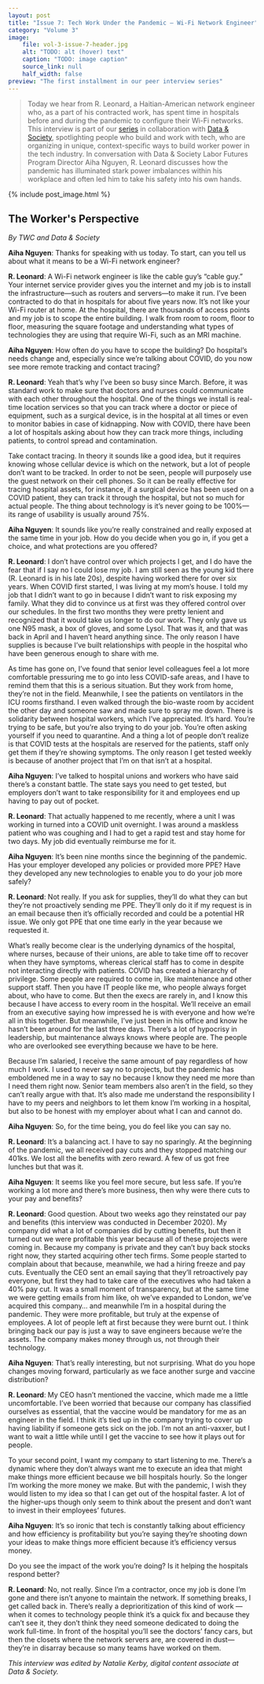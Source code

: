 ```yaml
---
layout: post
title: "Issue 7: Tech Work Under the Pandemic — Wi-Fi Network Engineer"
category: "Volume 3"
image:
    file: vol-3-issue-7-header.jpg
    alt: "TODO: alt (hover) text"
    caption: "TODO: image caption"
    source_link: null
    half_width: false
preview: "The first installment in our peer interview series"
---
```


> Today we hear from R. Leonard, a Haitian-American network engineer who, as a part of his contracted work, has spent time in hospitals before and during the pandemic to configure their Wi-Fi networks. This interview is part of our [series](https://news.techworkerscoalition.org/2021/03/10/issue-6/) in collaboration with [Data & Society](https://datasociety.net), spotlighting people who build and work with tech, who are organizing in unique, context-specific ways to build worker power in the tech industry. In conversation with Data & Society Labor Futures Program Director Aiha Nguyen, R. Leonard discusses how the pandemic has illuminated stark power imbalances within his workplace and often led him to take his safety into his own hands. 

<!-- do not remove the excerpt tag -->
<!--excerpt-->
<!-- remaining content goes below here -->


{% include post_image.html %}

## The Worker's Perspective
_By TWC and Data & Society_

**Aiha Nguyen**: Thanks for speaking with us today. To start, can you tell us about what it means to be a Wi-Fi network engineer?

**R. Leonard**: A Wi-Fi network engineer is like the cable guy’s “cable guy.” Your internet service provider gives you the internet and my job is to install the infrastructure—such as routers and servers—to make it run. I’ve been contracted to do that in hospitals for about five years now. It’s not like your Wi-Fi router at home. At the hospital, there are thousands of access points and my job is to scope the entire building. I walk from room to room, floor to floor, measuring the square footage and understanding what types of technologies they are using that require Wi-Fi, such as an MRI machine.

**Aiha Nguyen**: How often do you have to scope the building? Do hospital’s needs change and, especially since we’re talking about COVID, do you now see more remote tracking and contact tracing?

**R. Leonard**: Yeah that’s why I’ve been so busy since March. Before, it was standard work to make sure that doctors and nurses could communicate with each other throughout the hospital. One of the things we install is real-time location services so that you can track where a doctor or piece of equipment, such as a surgical device, is in the hospital at all times or even to monitor babies in case of kidnapping. Now with COVID, there have been a lot of hospitals asking about how they can track more things, including patients, to control spread and contamination.

Take contact tracing. In theory it sounds like a good idea, but it requires knowing whose cellular device is which on the network, but a lot of people don’t want to be tracked. In order to not be seen, people will purposely use the guest network on their cell phones. So it can be really effective for tracing hospital assets, for instance, if a surgical device has been used on a COVID patient, they can track it through the hospital, but not so much for actual people. The thing about technology is it’s never going to be 100%—its range of usability is usually around 75%.

**Aiha Nguyen**: It sounds like you’re really constrained and really exposed at the same time in your job. How do you decide when you go in, if you get a choice, and what protections are you offered?

**R. Leonard**: I don’t have control over which projects I get, and I do have the fear that if I say no I could lose my job. I am still seen as the young kid there (R. Leonard is in his late 20s), despite having worked there for over six years. When COVID first started, I was living at my mom’s house. I told my job that I didn’t want to go in because I didn’t want to risk exposing my family. What they did to convince us at first was they offered control over our schedules. In the first two months they were pretty lenient and recognized that it would take us longer to do our work. They only gave us one N95 mask, a box of gloves, and some Lysol. That was it, and that was back in April and I haven’t heard anything since. The only reason I have supplies is because I’ve built relationships with people in the hospital who have been generous enough to share with me.

As time has gone on, I’ve found that senior level colleagues feel a lot more comfortable pressuring me to go into less COVID-safe areas, and I have to remind them that this is a serious situation. But they work from home, they’re not in the field. Meanwhile, I see the patients on ventilators in the ICU rooms firsthand. I even walked through the bio-waste room by accident the other day and someone saw and made sure to spray me down. There is solidarity between hospital workers, which I’ve appreciated. It’s hard. You’re trying to be safe, but you’re also trying to do your job. You’re often asking yourself if you need to quarantine. And a thing a lot of people don’t realize is that COVID tests at the hospitals are reserved for the patients, staff only get them if they’re showing symptoms. The only reason I get tested weekly is because of another project that I’m on that isn’t at a hospital.

**Aiha Nguyen**: I’ve talked to hospital unions and workers who have said there’s a constant battle. The state says you need to get tested, but employers don’t want to take responsibility for it and employees end up having to pay out of pocket.

**R. Leonard**: That actually happened to me recently, where a unit I was working in turned into a COVID unit overnight. I was around a maskless patient who was coughing and I had to get a rapid test and stay home for two days. My job did eventually reimburse me for it.

**Aiha Nguyen**: It’s been nine months since the beginning of the pandemic. Has your employer developed any policies or provided more PPE? Have they developed any new technologies to enable you to do your job more safely?

**R. Leonard**: Not really. If you ask for supplies, they’ll do what they can but they’re not proactively sending me PPE. They’ll only do it if my request is in an email because then it’s officially recorded and could be a potential HR issue. We only got PPE that one time early in the year because we requested it.

What’s really become clear is the underlying dynamics of the hospital, where nurses, because of their unions, are able to take time off to recover when they have symptoms, whereas clerical staff has to come in despite not interacting directly with patients. COVID has created a hierarchy of privilege. Some people are required to come in, like maintenance and other support staff. Then you have IT people like me, who people always forget about, who have to come. But then the execs are rarely in, and I know this because I have access to every room in the hospital. We’ll receive an email from an executive saying how impressed he is with everyone and how we’re all in this together. But meanwhile, I’ve just been in his office and know he hasn’t been around for the last three days. There’s a lot of hypocrisy in leadership, but maintenance always knows where people are. The people who are overlooked see everything because we have to be here.

Because I’m salaried, I receive the same amount of pay regardless of how much I work. I used to never say no to projects, but the pandemic has emboldened me in a way to say no because I know they need me more than I need them right now. Senior team members also aren’t in the field, so they can’t really argue with that. It’s also made me understand the responsibility I have to my peers and neighbors to let them know I’m working in a hospital, but also to be honest with my employer about what I can and cannot do.

**Aiha Nguyen**: So, for the time being, you do feel like you can say no.

**R. Leonard**: It’s a balancing act. I have to say no sparingly. At the beginning of the pandemic, we all received pay cuts and they stopped matching our 401ks. We lost all the benefits with zero reward. A few of us got free lunches but that was it.

**Aiha Nguyen**: It seems like you feel more secure, but less safe. If you’re working a lot more and there’s more business, then why were there cuts to your pay and benefits?

**R. Leonard**: Good question. About two weeks ago they reinstated our pay and benefits (this interview was conducted in December 2020). My company did what a lot of companies did by cutting benefits, but then it turned out we were profitable this year because all of these projects were coming in. Because my company is private and they can’t buy back stocks right now, they started acquiring other tech firms. Some people started to complain about that because, meanwhile, we had a hiring freeze and pay cuts. Eventually the CEO sent an email saying that they’ll retroactively pay everyone, but first they had to take care of the executives who had taken a 40% pay cut. It was a small moment of transparency, but at the same time we were getting emails from him like, oh we’ve expanded to London, we’ve acquired this company… and meanwhile I’m in a hospital during the pandemic. They were more profitable, but truly at the expense of employees. A lot of people left at first because they were burnt out. I think bringing back our pay is just a way to save engineers because we’re the assets. The company makes money through us, not through their technology.

**Aiha Nguyen**: That’s really interesting, but not surprising. What do you hope changes moving forward, particularly as we face another surge and vaccine distribution?

**R. Leonard**: My CEO hasn’t mentioned the vaccine, which made me a little uncomfortable. I’ve been worried that because our company has classified ourselves as essential, that the vaccine would be mandatory for me as an engineer in the field. I think it’s tied up in the company trying to cover up having liability if someone gets sick on the job. I’m not an anti-vaxxer, but I want to wait a little while until I get the vaccine to see how it plays out for people.

To your second point, I want my company to start listening to me. There’s a dynamic where they don’t always want me to execute an idea that might make things more efficient because we bill hospitals hourly. So the longer I’m working the more money we make. But with the pandemic, I wish they would listen to my idea so that I can get out of the hospital faster. A lot of the higher-ups though only seem to think about the present and don’t want to invest in their employees’ futures.

**Aiha Nguyen**: It’s so ironic that tech is constantly talking about efficiency and how efficiency is profitability but you’re saying they’re shooting down your ideas to make things more efficient because it’s efficiency versus money.

Do you see the impact of the work you’re doing? Is it helping the hospitals respond better?

**R. Leonard**: No, not really. Since I’m a contractor, once my job is done I’m gone and there isn’t anyone to maintain the network. If something breaks, I get called back in. There’s really a deprioritization of this kind of work — when it comes to technology people think it’s a quick fix and because they can’t see it, they don’t think they need someone dedicated to doing the work full-time. In front of the hospital you’ll see the doctors’ fancy cars, but then the closets where the network servers are, are covered in dust—they’re in disarray because so many teams have worked on them.

_This interview was edited by Natalie Kerby, digital content associate at Data & Society._
